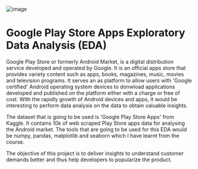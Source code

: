 ![image](https://user-images.githubusercontent.com/112232080/212732787-e9627355-5b3b-48c6-b0d0-19379073e782.png)


# Google Play Store Apps Exploratory Data Analysis (EDA)
Google Play Store or formerly Android Market, is a digital distribution service developed and operated by Google. It is an official apps store that provides variety content such as apps, books, magazines, music, movies and television programs. It serves an as platform to allow users with 'Google certified' Android operating system devices to donwload applications developed and published on the platform either with a charge or free of cost. With the rapidly growth of Android devices and apps, it would be interesting to perform data analysis on the data to obtain valuable insights.

The dataset that is going to be used is 'Google Play Store Apps' from Kaggle. It contains 10k of web scraped Play Store apps data for analysing the Android market. The tools that are going to be used for this EDA would be numpy, pandas, matplotlib and seaborn which I have learnt from the course.

 The objective of this project is to deliver insights to understand customer demands better and thus help developers to popularize the product.
